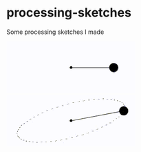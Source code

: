 # processing-sketches
Some processing sketches I made

![shm1](demo/shm.gif) ![shm2](demo/ellipse.gif)
